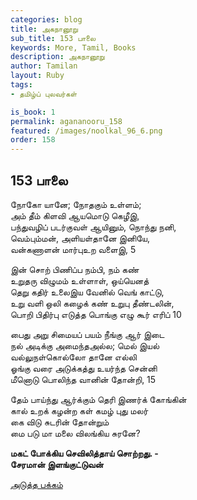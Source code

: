 ```yaml
---
categories: blog
title: அகநானூறு 
sub_title: 153 பாலை
keywords: More, Tamil, Books
description: அகநானூறு 
author: Tamilan
layout: Ruby
tags:
- தமிழ்ப் புலவர்கள் 

is_book: 1
permalink: agananooru_158
featured: /images/noolkal_96_6.png
order: 158
---
```



## 153 பாலை

நோகோ யானே; நோதகும் உள்ளம்;  
அம் தீம் கிளவி ஆயமொடு கெழீஇ,  
பந்துவழிப் படர்குவள் ஆயினும், நொந்து நனி,  
வெம்பும்மன், அளியள்தானே இனியே,  
வன்கணாளன் மார்புஉற வளைஇ, 5

இன் சொற் பிணிப்ப நம்பி, நம் கண்  
உறுதரு விழுமம் உள்ளாள், ஒய்யெனத்  
தெறு கதிர் உலைஇய வேனில் வெங் காட்டு,  
உறு வளி ஒலி கழைக் கண் உறுபு தீண்டலின்,  
பொறி பிதிர்பு எடுத்த பொங்கு எழு கூர் எரிப் 10

பைது அறு சிமையப் பயம் நீங்கு ஆர் இடை  
நல் அடிக்கு அமைந்தஅல்ல; மெல் இயல்  
வல்லுநள்கொல்லோ தானே எல்லி  
ஓங்கு வரை அடுக்கத்து உயர்ந்த சென்னி  
மீனொடு பொலிந்த வானின் தோன்றி, 15

தேம் பாய்ந்து ஆர்க்கும் தெரி இணர்க் கோங்கின்  
கால் உறக் கழன்ற கள் கமழ் புது மலர்  
கை விடு சுடரின் தோன்றும்  
மை படு மா மலை விலங்கிய சுரனே?

**மகட் போக்கிய செவிலித்தாய் சொற்றது. -  
சேரமான் இளங்குட்டுவன்**

[அடுத்த பக்கம்](agananooru_159)